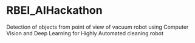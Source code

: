 # RBEI_AIHackathon
Detection of objects from point of view of vacuum robot using Computer Vision and Deep Learning for Highly Automated cleaning robot
